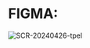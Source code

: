 # FIGMA:
![SCR-20240426-tpel](https://github.com/Leonardolira01/VamosFocar/assets/67601166/25f0709b-5cb0-4314-b2cd-bff757305835)
